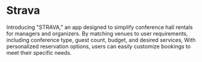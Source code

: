 # Strava
Introducing "STRAVA," an app designed to simplify conference hall rentals for managers and organizers. By matching venues to user requirements, including conference type, guest count, budget, and desired services, With personalized reservation options, users can easily customize bookings to meet their specific needs.
